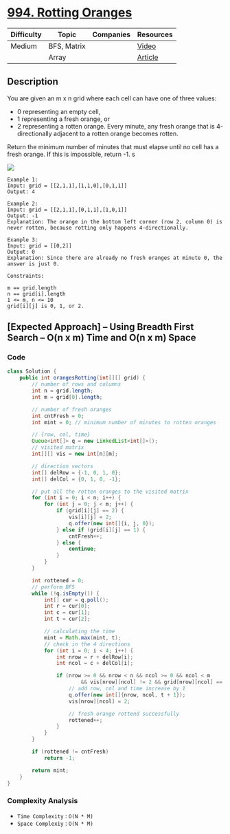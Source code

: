 # [994. Rotting Oranges](https://leetcode.com/problems/rotting-oranges/description/)

| Difficulty | Topic        | Companies           | Resources   |
| ---------- | ------------ | ------------------- | ----------- |
| Medium     | BFS, Matrix  |                     | [Video](https://youtu.be/yf3oUhkvqA0)   |
|            | Array        |                     | [Article]("https://www.geeksforgeeks.org/minimum-time-required-so-that-all-oranges-become-rotten/")|

## Description
You are given an m x n grid where each cell can have one of three values:

* 0 representing an empty cell,
* 1 representing a fresh orange, or
* 2 representing a rotten orange.
Every minute, any fresh orange that is 4-directionally adjacent to a rotten orange becomes rotten.

Return the minimum number of minutes that must elapse until no cell has a fresh orange. If this is impossible, return -1.
s

<img src="https://assets.leetcode.com/uploads/2019/02/16/oranges.png">

```
Example 1:
Input: grid = [[2,1,1],[1,1,0],[0,1,1]]
Output: 4

Example 2:
Input: grid = [[2,1,1],[0,1,1],[1,0,1]]
Output: -1
Explanation: The orange in the bottom left corner (row 2, column 0) is never rotten, because rotting only happens 4-directionally.

Example 3:
Input: grid = [[0,2]]
Output: 0
Explanation: Since there are already no fresh oranges at minute 0, the answer is just 0.
```
```
Constraints:

m == grid.length
n == grid[i].length
1 <= m, n <= 10
grid[i][j] is 0, 1, or 2.
```

## [Expected Approach] – Using Breadth First Search – O(n x m) Time and O(n x m) Space

### Code
```java
class Solution {
    public int orangesRotting(int[][] grid) {
        // number of rows and columns
        int n = grid.length;
        int m = grid[0].length;

        // number of fresh oranges
        int cntFresh = 0;
        int mint = 0; // minimum number of minutes to rotten oranges

        // {row, col, time}
        Queue<int[]> q = new LinkedList<int[]>();
        // visited matrix
        int[][] vis = new int[n][m];

        // direction vectors
        int[] delRow = {-1, 0, 1, 0};
        int[] delCol = {0, 1, 0, -1};

        // put all the rotten oranges to the visited matrix
        for (int i = 0; i < n; i++) {
            for (int j = 0; j < m; j++) {
                if (grid[i][j] == 2) {
                    vis[i][j] = 2;
                    q.offer(new int[]{i, j, 0});
                } else if (grid[i][j] == 1) {
                    cntFresh++;
                } else {
                    continue;
                }
            }
        }

        int rottened = 0;
        // perform BFS
        while (!q.isEmpty()) {
            int[] cur = q.poll();
            int r = cur[0];
            int c = cur[1];
            int t = cur[2];

            // calculating the time
            mint = Math.max(mint, t);
            // check in the 4 directions
            for (int i = 0; i < 4; i++) {
                int nrow = r + delRow[i];
                int ncol = c + delCol[i];

                if (nrow >= 0 && nrow < n && ncol >= 0 && ncol < m
                        && vis[nrow][ncol] != 2 && grid[nrow][ncol] == 1) {
                    // add row, col and time increase by 1
                    q.offer(new int[]{nrow, ncol, t + 1});
                    vis[nrow][ncol] = 2;

                    // fresh orange rottend successfully
                    rottened++;
                }
            }
        }

        if (rottened != cntFresh)
            return -1;

        return mint;
    }
}
```

### Complexity Analysis
- `Time Complexity` : `O(N * M)`
- `Space Complexiy` : `O(N * M)`
